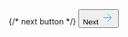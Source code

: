 <div className="btn-data-container">
      <span className="xspanfloat">
        {/* next button */}
        <button type="submit" className="submit-user-data">
          Next
          <svg className="arrow-next" xmlns="http://www.w3.org/2000/svg" width="24" height="24" viewBox="0 0 24 24"
            fill="none" stroke="#01A8EA" strokeWidth="2" strokeLinecap="round" strokeLinejoin="round">
            <path d="M5 12h13M12 5l7 7-7 7" />
          </svg>
        </button>
      </span>
    </div>

    